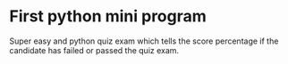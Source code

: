 # First python mini program

Super easy and python quiz exam which tells the score percentage if the candidate has failed or passed the quiz exam.
